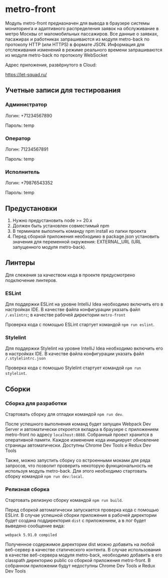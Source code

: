 # metro-front

Модуль metro-front предназначен для вывода в браузере системы мониторинга и адаптивного распределения заявок на обслуживание в метро Москвы от маломобильных пассажиров.
Все данные о заявках, пасажирах и работниках запрашиваются из модуля metro-back по протоколу HTTP (или HTTPS) в формате JSON.
Информация для отслеживания изменений в режиме реального времени запрашиваются из модуля metro-back по протоколу WebSocket

Адрес приложения, развёрнутого в Cloud:

https://let-squad.ru/

## Учетные записи для тестирования
### Администратор
Логин: +71234567890

Пароль: temp

### Оператор
Логин: 71234567891

Пароль: temp

### Исполнитель
Логин: +79876543352

Пароль: temp

## Предустановки
1. Нужно предустановить node >= 20.x
2. Должен быть установлен совместимый npm
3. В терминале выполнить команду npm install из папки проекта
5. Перед сборкой приложения необходимо в package.json установить значения для переменной окружения: EXTERNAL_URL (URL запущенного модуля metro-back).

## Линтеры
Для слежения за качеством кода в проекте предусмотрено подключение линтеров.

### ESLint
Для поддержки ESLint на уровне IntelliJ Idea необходимо включить его в настройках IDE. В качестве файла конфигурации
указать файл `/.eslintrc`; в качестве рабочей директории `metro-front`

Проверка кода с помощью ESLint стартует командой `npm run eslint`.

### Stylelint
Для поддержки Stylelint на уровне IntelliJ Idea необходимо включить его в настройках IDE. В качестве файла конфигурации
указать файл `/.stylelintrc.json`

Проверка кода с помощью Stylelint стартует командой `npm run stylelint`.

## Сборки

### Сборка для разработки
Стартовать сборку для отладки командой `npm run dev`.

После успешного выполнения команд будет запущен Webpack Dev Server и автоматически откроется вкладка в браузере
с приложением metro-front по адресу `localhost:8888`.
Собранный проект хранится в оперативной памяти. Каждое изменение кода инициирует обновление страницы автоматически.
Доступны Chrome Dev Tools и Redux Dev Tools

Также, можно запустить сборку со встроенными моками для ряда запросов, что позволит проверить некоторую функциональность не используя модуль metro-back.
Для этого необходимо стартовать сборку командой `npm run dev:local`.

### Релизная сборка
Стартовать релизную сборку командой `npm run build`.

Перед сборкой автоматически запускается проверка кода с помощью ESLint.
В случае успешной сборки приложения в рабочей директории будет создана поддиректория `dist` с приложением,
а в лог будет выведено сообщение вида:

`webpack 5.91.0 compiled`

Полученное содержимое директории dist можно добавить на любой веб-сервер в качестве статического контента.
В случае использования в качестве веб-сервера модуля metro-back, необходимо добавить в его classpath директорию
public со сборкой приложения metro-front.
В собранном приложении будут недоступны Chrome Dev Tools и Redux Dev Tools
